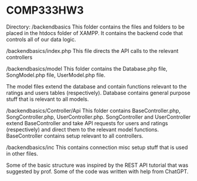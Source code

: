 # COMP333HW3

Directory: 
/backendbasics
This folder contains the files and folders to be placed in the htdocs folder of XAMPP. It contains the backend code that controls all of our data logic. 

/backendbasics/index.php
This file directs the API calls to the relevant controllers

/backendbasics/model 
This folder contains the Database.php file, SongModel.php file, UserModel.php file.

The model files extend the database and contain functions relevant to the ratings and users tables (respectively). Database contains general purpose stuff that is relevant to all models. 

/backendbasics/Controller/Api
This folder contains BaseController.php, SongController.php, UserController.php. SongController and UserController extend BaseController and take API requests for users and ratings (respectively) and direct them to the relevant model functions. BaseController contains setup relevant to all controllers. 

/backendbasics/inc 
This contains connection misc setup stuff that is used in other files. 

Some of the basic structure was inspired by the REST API tutorial that was suggested by prof. Some of the code was written with help from ChatGPT. 

